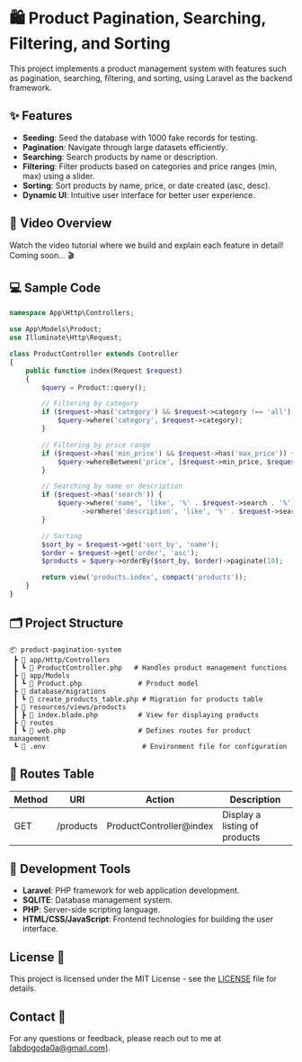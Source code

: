 # 🛍️ Product Pagination, Searching, Filtering, and Sorting

This project implements a product management system with features such as pagination, searching, filtering, and sorting, using Laravel as the backend framework.

## ✨ Features

- **Seeding**: Seed the database with 1000 fake records for testing.
- **Pagination**: Navigate through large datasets efficiently.
- **Searching**: Search products by name or description.
- **Filtering**: Filter products based on categories and price ranges (min, max) using a slider.
- **Sorting**: Sort products by name, price, or date created (asc, desc).
- **Dynamic UI**: Intuitive user interface for better user experience.

## 🎥 Video Overview
Watch the video tutorial where we build and explain each feature in detail! Coming soon... 🎬

## 💻 Sample Code

```php
namespace App\Http\Controllers;

use App\Models\Product;
use Illuminate\Http\Request;

class ProductController extends Controller
{
    public function index(Request $request)
    {
        $query = Product::query();

        // Filtering by category
        if ($request->has('category') && $request->category !== 'all') {
            $query->where('category', $request->category);
        }

        // Filtering by price range
        if ($request->has('min_price') && $request->has('max_price')) {
            $query->whereBetween('price', [$request->min_price, $request->max_price]);
        }

        // Searching by name or description
        if ($request->has('search')) {
            $query->where('name', 'like', '%' . $request->search . '%')
                  ->orWhere('description', 'like', '%' . $request->search . '%');
        }

        // Sorting
        $sort_by = $request->get('sort_by', 'name');
        $order = $request->get('order', 'asc');
        $products = $query->orderBy($sort_by, $order)->paginate(10);

        return view('products.index', compact('products'));
    }
}
```

## 🗂️ Project Structure

```
📦 product-pagination-system
 ┣ 📂 app/Http/Controllers
 ┃ ┗ 📄 ProductController.php   # Handles product management functions
 ┣ 📂 app/Models
 ┃ ┗ 📄 Product.php              # Product model
 ┣ 📂 database/migrations
 ┃ ┗ 📄 create_products_table.php # Migration for products table
 ┣ 📂 resources/views/products
 ┃ ┣ 📄 index.blade.php          # View for displaying products
 ┣ 📂 routes
 ┃ ┗ 📄 web.php                  # Defines routes for product management
 ┗ 📄 .env                        # Environment file for configuration
```

## 📜 Routes Table

| Method | URI                 | Action                      | Description                      |
|--------|---------------------|-----------------------------|----------------------------------|
| GET    | /products           | ProductController@index     | Display a listing of products    |

## 🔧 Development Tools

- **Laravel**: PHP framework for web application development.
- **SQLITE**: Database management system.
- **PHP**: Server-side scripting language.
- **HTML/CSS/JavaScript**: Frontend technologies for building the user interface.

## License 📄

This project is licensed under the MIT License - see the [LICENSE](LICENSE) file for details.

## Contact 📧

For any questions or feedback, please reach out to me at [abdogoda0a@gmail.com].
